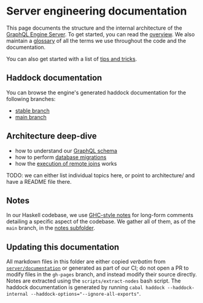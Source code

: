 # Server engineering documentation

This page documents the structure and the internal architecture of the [GraphQL
Engine Server](https://github.com/hasura/graphql-engine/tree/master/server). To
get started, you can read the [overview](overview.md). We also maintain a
[glossary](glossary.md) of all the terms we use throughout the code and the
documentation.

You can also get started with a list of [tips and tricks](tips.md).

## Haddock documentation

You can browse the engine's generated haddock documentation for the following branches:

* [stable branch](haddock/stable)
* [main branch](haddock/main)


## Architecture deep-dive

* how to understand our [GraphQL schema](schema.md)
* how to perform [database migrations](migration-guidelines.md)
* how the [execution of remote joins](remote_joins_execution.md) works

TODO: we can either list individual topics here, or point to architecture/ and have a README file there.

## Notes

In our Haskell codebase, we use [GHC-style
notes](https://www.stackbuilders.com/news/the-notes-of-ghc) for long-form
comments detailing a specific aspect of the codebase. We gather all of them, as
of the `main` branch, in the [notes subfolder](notes/).

## Updating this documentation

All markdown files in this folder are either copied *verbatim* from
[`server/documentation`](https://github.com/hasura/graphql-engine/tree/master/server/documentation)
or generated as part of our CI; do not open a PR to modify files in
the `gh-pages` branch, and instead modify their source directly. Notes
are extracted using the `scripts/extract-nodes` bash script. The
haddock documentation is generated by running `cabal haddock
--haddock-internal --haddock-options="--ignore-all-exports"`.
